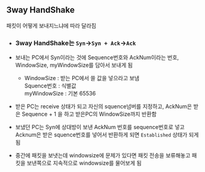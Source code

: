 ## 3way HandShake

패킷이 어떻게 보내지느냐에 따라 달라짐

* ### 3way HandShake는 ```Syn```->```Syn + Ack```->```Ack```

* 보내는 PC에서 Syn이라는 것에 Sequence번호와 AckNum이라는 번호, WindowSize, myWindowSize를 담아서 보내게 됨
    * WindowSize : 받는 PC에서 쓸 값을 넣으라고 보냄  
    Squence번호 : 식별값  
    myWindowSize : 기본 65536

* 받은 PC는 receive 상태가 되고  자신의 squence넘버를 지정하고, AckNum은 받은 Sequence + 1 을 하고 받은PC의 WindowSize까지 반환함

* 보냈던 PC는 Syn에 상대방이 보낸 AckNum 번호를 sequence번호로 넣고 Acknum은 받은 squence번호를 넣어서 반환하게 되면 ```Established``` 상태가 되게 됨

* 중간에 패킷을 보냇는데 windowsize에 문제가 있다면 패킷 전송을 보류해놓고 패킷을 보낸쪽으로 지속적으로 windowsize를 물어보게 됨
